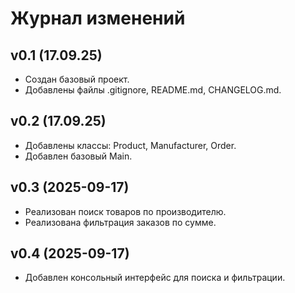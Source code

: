 # Журнал изменений

## v0.1 (17.09.25)
- Создан базовый проект.
- Добавлены файлы .gitignore, README.md, CHANGELOG.md.

## v0.2 (17.09.25)
- Добавлены классы: Product, Manufacturer, Order.
- Добавлен базовый Main.

## v0.3 (2025-09-17)
- Реализован поиск товаров по производителю.
- Реализована фильтрация заказов по сумме.

## v0.4 (2025-09-17)
- Добавлен консольный интерфейс для поиска и фильтрации.